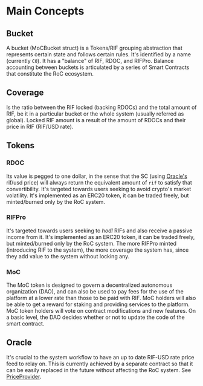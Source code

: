 # Main Concepts

## Bucket

A bucket (MoCBucket struct) is a Tokens/RIF grouping abstraction that represents certain state and follows certain rules.
It's identified by a name (currently `C0`).
It has a "balance" of RIF, RDOC, and RIFPro.
Balance accounting between buckets is articulated by a series of Smart Contracts that constitute the RoC ecosystem.

## Coverage

Is the ratio between the RIF locked (backing RDOCs) and the total amount of RIF, be it in a particular bucket or the whole system (usually referred as global).
Locked RIF amount is a result of the amount of RDOCs and their price in RIF (RIF/USD rate).

## Tokens

### RDOC

Its value is pegged to one dollar, in the sense that the SC (using [Oracle's](main-concepts.md#oracle) rif/usd price) will always return the equivalent amount of `rif` to satisfy that convertibility. It's targeted towards users seeking to avoid crypto's market volatility.
It's implemented as an ERC20 token, it can be traded freely, but minted/burned only by the RoC system.

### RIFPro

It's targeted towards users seeking to _hodl_ RIFs and also receive a passive income from it. It's implemented as an ERC20 token, it can be traded freely, but minted/burned only by the RoC system. The more RIFPro minted (introducing RIF to the system), the more coverage the system has, since they add value to the system without locking any.

### MoC

The MoC token is designed to govern a decentralized autonomous organization (DAO), and can also be used to pay fees for the use of the platform at a lower rate than those to be paid with RIF. MoC holders will also be able to get a reward for staking and providing services to the platform. MoC token holders will vote on contract modifications and new features. On a basic level, the DAO decides whether or not to update the code of the smart contract.

## Oracle

It's crucial to the system workflow to have an up to date RIF-USD rate price feed to relay on. This is currently achieved by a separate contract so that it can be easily replaced in the future without affecting the RoC system. See [PriceProvider](priceprovider.md).
